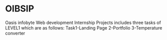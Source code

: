# OIBSIP
Oasis infobyte Web development Internship Projects includes three tasks  of LEVEL1 which are as follows:
Task1-Landing Page
2-Portfolio
3-Temperature converter
